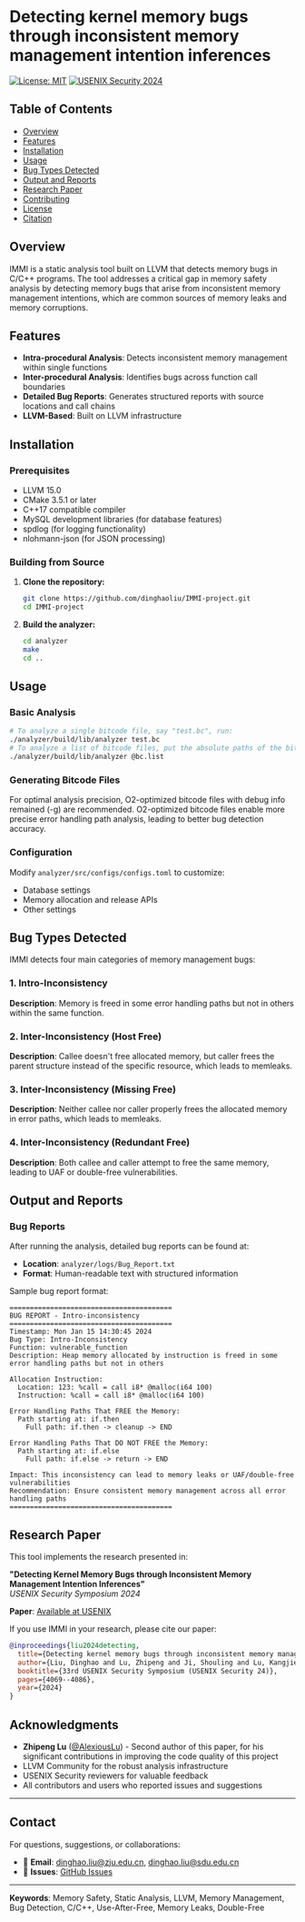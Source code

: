 # Detecting kernel memory bugs through inconsistent memory management intention inferences

[![License: MIT](https://img.shields.io/badge/License-MIT-yellow.svg)](https://opensource.org/licenses/MIT)
[![USENIX Security 2024](https://img.shields.io/badge/USENIX%20Security-2024-blue.svg)](https://www.usenix.org/system/files/usenixsecurity24-liu-dinghao-detecting.pdf)

## Table of Contents

- [Overview](#overview)
- [Features](#features)
- [Installation](#installation)
- [Usage](#usage)
- [Bug Types Detected](#bug-types-detected)
- [Output and Reports](#output-and-reports)
- [Research Paper](#research-paper)
- [Contributing](#contributing)
- [License](#license)
- [Citation](#citation)

## Overview

IMMI is a static analysis tool built on LLVM that detects memory bugs in C/C++ programs.
The tool addresses a critical gap in memory safety analysis by detecting memory bugs that arise from inconsistent memory management intentions, which are common sources of memory leaks and memory corruptions.

## Features

- **Intra-procedural Analysis**: Detects inconsistent memory management within single functions
- **Inter-procedural Analysis**: Identifies bugs across function call boundaries
- **Detailed Bug Reports**: Generates structured reports with source locations and call chains
- **LLVM-Based**: Built on LLVM infrastructure

## Installation

### Prerequisites

- LLVM 15.0
- CMake 3.5.1 or later
- C++17 compatible compiler
- MySQL development libraries (for database features)
- spdlog (for logging functionality)
- nlohmann-json (for JSON processing)

### Building from Source

1. **Clone the repository:**
   ```bash
   git clone https://github.com/dinghaoliu/IMMI-project.git
   cd IMMI-project
   ```

2. **Build the analyzer:**
   ```bash
   cd analyzer
   make
   cd ..
   ```

## Usage

### Basic Analysis

```bash
# To analyze a single bitcode file, say "test.bc", run:
./analyzer/build/lib/analyzer test.bc
# To analyze a list of bitcode files, put the absolute paths of the bitcode files in a file, say "bc.list", then run:
./analyzer/build/lib/analyzer @bc.list
```

### Generating Bitcode Files

For optimal analysis precision, O2-optimized bitcode files with debug info remained (-g) are recommended. O2-optimized bitcode files enable more precise error handling path analysis, leading to better bug detection accuracy.

### Configuration

Modify `analyzer/src/configs/configs.toml` to customize:
- Database settings
- Memory allocation and release APIs
- Other settings

## Bug Types Detected

IMMI detects four main categories of memory management bugs:

### 1. Intro-Inconsistency
**Description**: Memory is freed in some error handling paths but not in others within the same function.

### 2. Inter-Inconsistency (Host Free)
**Description**: Callee doesn't free allocated memory, but caller frees the parent structure instead of the specific resource, which leads to memleaks.

### 3. Inter-Inconsistency (Missing Free)
**Description**: Neither callee nor caller properly frees the allocated memory in error paths, which leads to memleaks.

### 4. Inter-Inconsistency (Redundant Free)
**Description**: Both callee and caller attempt to free the same memory, leading to UAF or double-free vulnerabilities.

## Output and Reports

### Bug Reports

After running the analysis, detailed bug reports can be found at:
- **Location**: `analyzer/logs/Bug_Report.txt`
- **Format**: Human-readable text with structured information

Sample bug report format:

```
========================================
BUG REPORT - Intro-inconsistency
========================================
Timestamp: Mon Jan 15 14:30:45 2024
Bug Type: Intro-Inconsistency
Function: vulnerable_function
Description: Heap memory allocated by instruction is freed in some error handling paths but not in others

Allocation Instruction:
  Location: 123: %call = call i8* @malloc(i64 100)
  Instruction: %call = call i8* @malloc(i64 100)

Error Handling Paths That FREE the Memory:
  Path starting at: if.then
    Full path: if.then -> cleanup -> END

Error Handling Paths That DO NOT FREE the Memory:
  Path starting at: if.else
    Full path: if.else -> return -> END

Impact: This inconsistency can lead to memory leaks or UAF/double-free vulnerabilities
Recommendation: Ensure consistent memory management across all error handling paths
========================================
```

## Research Paper

This tool implements the research presented in:

**"Detecting Kernel Memory Bugs through Inconsistent Memory Management Intention Inferences"**  
*USENIX Security Symposium 2024*

**Paper**: [Available at USENIX](https://www.usenix.org/system/files/usenixsecurity24-liu-dinghao-detecting.pdf)

If you use IMMI in your research, please cite our paper:

```bibtex
@inproceedings{liu2024detecting,
  title={Detecting kernel memory bugs through inconsistent memory management intention inferences},
  author={Liu, Dinghao and Lu, Zhipeng and Ji, Shouling and Lu, Kangjie and Chen, Jianhai and Liu, Zhenguang and Liu, Dexin and Cai, Renyi and He, Qinming},
  booktitle={33rd USENIX Security Symposium (USENIX Security 24)},
  pages={4069--4086},
  year={2024}
}
```


## Acknowledgments

- **Zhipeng Lu** ([@AlexiousLu](https://github.com/AlexiousLu)) - Second author of this paper, for his significant contributions in improving the code quality of this project
- LLVM Community for the robust analysis infrastructure
- USENIX Security reviewers for valuable feedback
- All contributors and users who reported issues and suggestions

---

## Contact

For questions, suggestions, or collaborations:

- 📧 **Email**: dinghao.liu@zju.edu.cn, dinghao.liu@sdu.edu.cn
- 🐛 **Issues**: [GitHub Issues](https://github.com/dinghaoliu/IMMI-project/issues)

---

**Keywords**: Memory Safety, Static Analysis, LLVM, Memory Management, Bug Detection, C/C++, Use-After-Free, Memory Leaks, Double-Free
